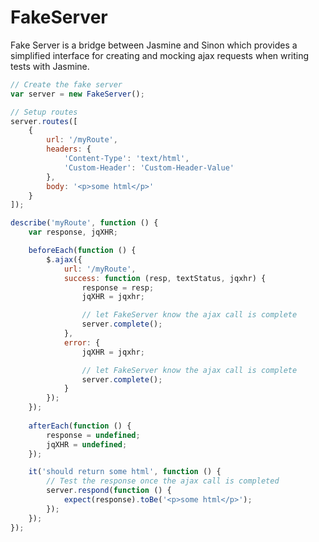 FakeServer
===========

Fake Server is a bridge between Jasmine and Sinon which provides a simplified interface for creating and mocking ajax requests when writing tests with Jasmine.

``` JavaScript
// Create the fake server
var server = new FakeServer();

// Setup routes
server.routes([
	{
		url: '/myRoute',
		headers: {
			'Content-Type': 'text/html',
			'Custom-Header': 'Custom-Header-Value'
		},
		body: '<p>some html</p>'
	}
]);

describe('myRoute', function () {
	var response, jqXHR;

	beforeEach(function () {
		$.ajax({
			url: '/myRoute',
			success: function (resp, textStatus, jqxhr) {
				response = resp;
				jqXHR = jqxhr;

				// let FakeServer know the ajax call is complete
				server.complete();
			},
			error: {
				jqXHR = jqxhr;

				// let FakeServer know the ajax call is complete
				server.complete();
			}
		});
	});
	
	afterEach(function () {
		response = undefined;
		jqXHR = undefined;
	});

	it('should return some html', function () {
		// Test the response once the ajax call is completed
		server.respond(function () {
			expect(response).toBe('<p>some html</p>');
		});
	});
});
```